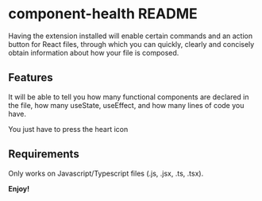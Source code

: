 # component-health README

Having the extension installed will enable certain commands and an action button for React files, through which you can quickly, clearly and concisely obtain information about how your file is composed.

## Features

It will be able to tell you how many functional components are declared in the file, how many useState, useEffect, and how many lines of code you have.

You just have to press the heart icon

## Requirements

Only works on Javascript/Typescript files (.js, .jsx, .ts, .tsx).

**Enjoy!**
